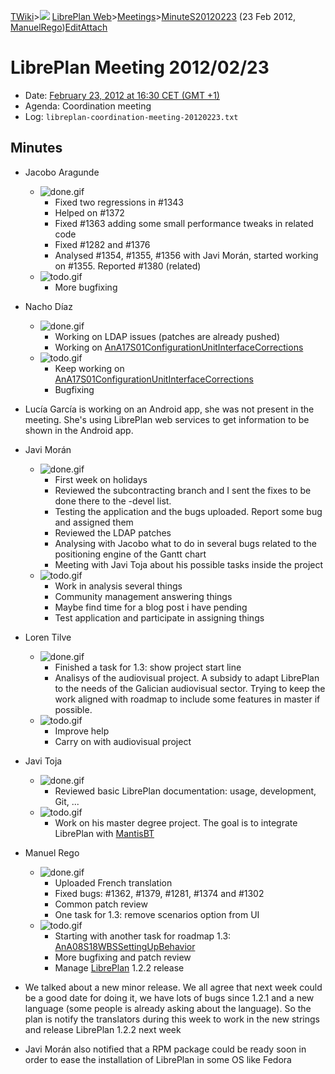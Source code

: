 [TWiki](/twiki/Main/WebHome)&gt;![](/twiki/TWiki/TWikiDocGraphics/web-bg-small.gif) [LibrePlan Web](/twiki/LibrePlan/WebHome)&gt;[Meetings](/twiki/LibrePlan/Meetings)&gt;[MinuteS20120223](http://wiki.libreplan-enterprise.com/twiki/LibrePlan/MinuteS20120223 "Topic revision: 1 (23 Feb 2012 - 16:47:04)") (23 Feb 2012, [ManuelRego](/twiki/Main/ManuelRego))[Edit](http://wiki.libreplan-enterprise.com/twiki/bin/edit/LibrePlan/MinuteS20120223?t=1520337959 "Edit this topic text")[Attach](/twiki/bin/attach/LibrePlan/MinuteS20120223 "Attach an image or document to this topic")

 LibrePlan Meeting 2012/02/23
============================================================================================================================

-   Date: [February 23, 2012 at 16:30 CET (GMT +1)](http://www.timeanddate.com/worldclock/fixedtime.html?day=23&month=02&year=2012&hour=16&min=30&sec=0&p1=48)
-   Agenda: Coordination meeting
-   Log: `libreplan-coordination-meeting-20120223.txt`

 Minutes
----------------------------------

-   Jacobo Aragunde
    -   ![done.gif](/twiki/TWiki/TWikiDocGraphics/done.gif)
        -   Fixed two regressions in \#1343
        -   Helped on \#1372
        -   Fixed \#1363 adding some small performance tweaks in related code
        -   Fixed \#1282 and \#1376
        -   Analysed \#1354, \#1355, \#1356 with Javi Morán, started working on \#1355. Reported \#1380 (related)
    -   ![todo.gif](/twiki/TWiki/TWikiDocGraphics/todo.gif)
        -   More bugfixing

-   Nacho Díaz
    -   ![done.gif](/twiki/TWiki/TWikiDocGraphics/done.gif)
        -   Working on LDAP issues (patches are already pushed)
        -   Working on [AnA17S01ConfigurationUnitInterfaceCorrections](/twiki/LibrePlan/AnA17S01ConfigurationUnitInterfaceCorrections)
    -   ![todo.gif](/twiki/TWiki/TWikiDocGraphics/todo.gif)
        -   Keep working on [AnA17S01ConfigurationUnitInterfaceCorrections](/twiki/LibrePlan/AnA17S01ConfigurationUnitInterfaceCorrections)
        -   Bugfixing

-   Lucía García is working on an Android app, she was not present in the meeting. She's using LibrePlan web services to get information to be shown in the Android app.

-   Javi Morán
    -   ![done.gif](/twiki/TWiki/TWikiDocGraphics/done.gif)
        -   First week on holidays
        -   Reviewed the subcontracting branch and I sent the fixes to be done there to the -devel list.
        -   Testing the application and the bugs uploaded. Report some bug and assigned them
        -   Reviewed the LDAP patches
        -   Analysing with Jacobo what to do in several bugs related to the positioning engine of the Gantt chart
        -   Meeting with Javi Toja about his possible tasks inside the project
    -   ![todo.gif](/twiki/TWiki/TWikiDocGraphics/todo.gif)
        -   Work in analysis several things
        -   Community management answering things
        -   Maybe find time for a blog post i have pending
        -   Test application and participate in assigning things

-   Loren Tilve
    -   ![done.gif](/twiki/TWiki/TWikiDocGraphics/done.gif)
        -   Finished a task for 1.3: show project start line
        -   Analisys of the audiovisual project. A subsidy to adapt LibrePlan to the needs of the Galician audiovisual sector. Trying to keep the work aligned with roadmap to include some features in master if possible.
    -   ![todo.gif](/twiki/TWiki/TWikiDocGraphics/todo.gif)
        -   Improve help
        -   Carry on with audiovisual project

-   Javi Toja
    -   ![done.gif](/twiki/TWiki/TWikiDocGraphics/done.gif)
        -   Reviewed basic LibrePlan documentation: usage, development, Git, ...
    -   ![todo.gif](/twiki/TWiki/TWikiDocGraphics/todo.gif)
        -   Work on his master degree project. The goal is to integrate LibrePlan with [MantisBT](http://www.mantisbt.org/)

-   Manuel Rego
    -   ![done.gif](/twiki/TWiki/TWikiDocGraphics/done.gif)
        -   Uploaded French translation
        -   Fixed bugs: \#1362, \#1379, \#1281, \#1374 and \#1302
        -   Common patch review
        -   One task for 1.3: remove scenarios option from UI
    -   ![todo.gif](/twiki/TWiki/TWikiDocGraphics/todo.gif)
        -   Starting with another task for roadmap 1.3: [AnA08S18WBSSettingUpBehavior](/twiki/LibrePlan/AnA08S18WBSSettingUpBehavior)
        -   More bugfixing and patch review
        -   Manage [LibrePlan](/twiki/LibrePlan/LibrePlan) 1.2.2 release

-   We talked about a new minor release. We all agree that next week could be a good date for doing it, we have lots of bugs since 1.2.1 and a new language (some people is already asking about the language). So the plan is notify the translators during this week to work in the new strings and release LibrePlan 1.2.2 next week

-   Javi Morán also notified that a RPM package could be ready soon in order to ease the installation of LibrePlan in some OS like Fedora

